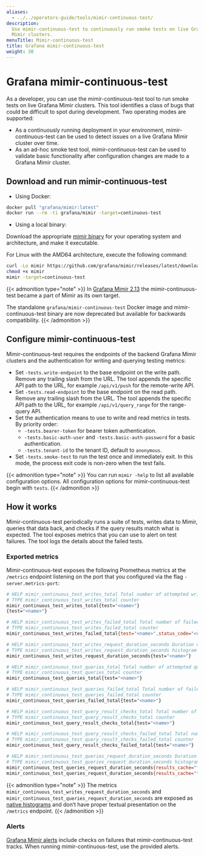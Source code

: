 ```yaml
---
aliases:
  - ../../operators-guide/tools/mimir-continuous-test/
description:
  Use mimir-continuous-test to continuously run smoke tests on live Grafana
  Mimir clusters.
menuTitle: Mimir-continuous-test
title: Grafana mimir-continuous-test
weight: 30
---
```


# Grafana mimir-continuous-test

As a developer, you can use the mimir-continuous-test tool to run smoke tests on live Grafana Mimir clusters.
This tool identifies a class of bugs that could be difficult to spot during development.
Two operating modes are supported:

- As a continuously running deployment in your environment, mimir-continuous-test can be used to detect issues on a live Grafana Mimir cluster over time.
- As an ad-hoc smoke test tool, mimir-continuous-test can be used to validate basic functionality after configuration changes are made to a Grafana Mimir cluster.

## Download and run mimir-continuous-test

- Using Docker:

```bash
docker pull "grafana/mimir:latest"
docker run --rm -ti grafana/mimir -target=continuous-test
```

- Using a local binary:

Download the appropriate [mimir binary](https://github.com/grafana/mimir/releases/latest) for your operating system and architecture, and make it executable.

For Linux with the AMD64 architecture, execute the following command:

```bash
curl -Lo mimir https://github.com/grafana/mimir/releases/latest/download/mimir-linux-amd64
chmod +x mimir
mimir -target=continuous-test
```

{{< admonition type="note" >}}
In [Grafana Mimir 2.13](../../../release-notes/v2.13/) the mimir-continuous-test became a part of Mimir as its own target.

The standalone `grafana/mimir-continuous-test` Docker image and mimir-continuous-test binary are now deprecated but available for backwards compatibility.
{{< /admonition >}}

## Configure mimir-continuous-test

Mimir-continuous-test requires the endpoints of the backend Grafana Mimir clusters and the authentication for writing and querying testing metrics:

- Set `-tests.write-endpoint` to the base endpoint on the write path. Remove any trailing slash from the URL. The tool appends the specific API path to the URL, for example `/api/v1/push` for the remote-write API.
- Set `-tests.read-endpoint` to the base endpoint on the read path. Remove any trailing slash from the URL. The tool appends the specific API path to the URL, for example `/api/v1/query_range` for the range-query API.
- Set the authentication means to use to write and read metrics in tests. By priority order:
  - `-tests.bearer-token` for bearer token authentication.
  - `-tests.basic-auth-user` and `-tests.basic-auth-password` for a basic authentication.
  - `-tests.tenant-id` to the tenant ID, default to `anonymous`.
- Set `-tests.smoke-test` to run the test once and immediately exit. In this mode, the process exit code is non-zero when the test fails.

{{< admonition type="note" >}}
You can run `mimir -help` to list all available configuration options. All configuration options for mimir-continuous-test begin with `tests`.
{{< /admonition >}}

## How it works

Mimir-continuous-test periodically runs a suite of tests, writes data to Mimir, queries that data back, and checks if the query results match what is expected.
The tool exposes metrics that you can use to alert on test failures. The tool logs the details about the failed tests.

### Exported metrics

Mimir-continuous-test exposes the following Prometheus metrics at the `/metrics` endpoint listening on the port that you configured via the flag `-server.metrics-port`:

```bash
# HELP mimir_continuous_test_writes_total Total number of attempted write requests.
# TYPE mimir_continuous_test_writes_total counter
mimir_continuous_test_writes_total{test="<name>"}
{test="<name>"}

# HELP mimir_continuous_test_writes_failed_total Total number of failed write requests.
# TYPE mimir_continuous_test_writes_failed_total counter
mimir_continuous_test_writes_failed_total{test="<name>",status_code="<code>"}

# HELP mimir_continuous_test_writes_request_duration_seconds Duration of the requests
# TYPE mimir_continuous_test_writes_request_duration_seconds histogram
mimir_continuous_test_writes_request_duration_seconds{test="<name>"}

# HELP mimir_continuous_test_queries_total Total number of attempted query requests.
# TYPE mimir_continuous_test_queries_total counter
mimir_continuous_test_queries_total{test="<name>"}

# HELP mimir_continuous_test_queries_failed_total Total number of failed query requests.
# TYPE mimir_continuous_test_queries_failed_total counter
mimir_continuous_test_queries_failed_total{test="<name>"}

# HELP mimir_continuous_test_query_result_checks_total Total number of query results checked for correctness.
# TYPE mimir_continuous_test_query_result_checks_total counter
mimir_continuous_test_query_result_checks_total{test="<name>"}

# HELP mimir_continuous_test_query_result_checks_failed_total Total number of query results failed when checking for correctness.
# TYPE mimir_continuous_test_query_result_checks_failed_total counter
mimir_continuous_test_query_result_checks_failed_total{test="<name>"}

# HELP mimir_continuous_test_queries_request_duration_seconds Duration of the requests
# TYPE mimir_continuous_test_queries_request_duration_seconds histogram
mimir_continuous_test_queries_request_duration_seconds{results_cache="false",test="<name>"}
mimir_continuous_test_queries_request_duration_seconds{results_cache="true",test="<name>"}
```

{{< admonition type="note" >}}
The metrics `mimir_continuous_test_writes_request_duration_seconds` and `mimir_continuous_test_queries_request_duration_seconds`
are exposed as [native histograms](../../../send/native-histograms/) and don’t have proper textual presentation on the `/metrics` endpoint.
{{< /admonition >}}

### Alerts

[Grafana Mimir alerts](../../monitor-grafana-mimir/installing-dashboards-and-alerts/) include checks on failures that mimir-continuous-test tracks.
When running mimir-continuous-test, use the provided alerts.
